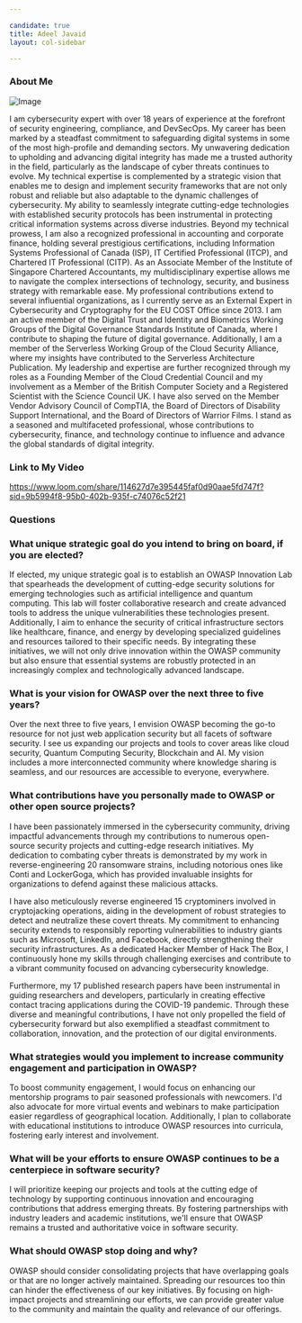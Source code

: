 ```yaml
---

candidate: true
title: Adeel Javaid
layout: col-sidebar

---
```


### About Me
![Image](https://github.com/OWASP/www-board-candidates/blob/7e92cd77b0a7e7d115bafd6deca25395d360ffd8/assets/images/adeel-picture.png)

I am cybersecurity expert with over 18 years of experience at the forefront of security engineering, compliance, and DevSecOps. My career has been marked by a steadfast commitment to safeguarding digital systems in some of the most high-profile and demanding sectors. My unwavering dedication to upholding and advancing digital integrity has made me a trusted authority in the field, particularly as the landscape of cyber threats continues to evolve. My technical expertise is complemented by a strategic vision that enables me to design and implement security frameworks that are not only robust and reliable but also adaptable to the dynamic challenges of cybersecurity. My ability to seamlessly integrate cutting-edge technologies with established security protocols has been instrumental in protecting critical information systems across diverse industries. Beyond my technical prowess, I am also a recognized professional in accounting and corporate finance, holding several prestigious certifications, including Information Systems Professional of Canada (ISP), IT Certified Professional (ITCP), and Chartered IT Professional (CITP). As an Associate Member of the Institute of Singapore Chartered Accountants, my multidisciplinary expertise allows me to navigate the complex intersections of technology, security, and business strategy with remarkable ease. My professional contributions extend to several influential organizations, as I currently serve as an External Expert in Cybersecurity and Cryptography for the EU COST Office since 2013. I am an active member of the Digital Trust and Identity and Biometrics Working Groups of the Digital Governance Standards Institute of Canada, where I contribute to shaping the future of digital governance. Additionally, I am a member of the Serverless Working Group of the Cloud Security Alliance, where my insights have contributed to the Serverless Architecture Publication. My leadership and expertise are further recognized through my roles as a Founding Member of the Cloud Credential Council and my involvement as a Member of the British Computer Society and a Registered Scientist with the Science Council UK. I have also served on the Member Vendor Advisory Council of CompTIA, the Board of Directors of Disability Support International, and the Board of Directors of Warrior Films. I stand as a seasoned and multifaceted professional, whose contributions to cybersecurity, finance, and technology continue to influence and advance the global standards of digital integrity.

### Link to My Video
https://www.loom.com/share/114627d7e395445faf0d90aae5fd747f?sid=9b5994f8-95b0-402b-935f-c74076c52f21

### Questions

### What unique strategic goal do you intend to bring on board, if you are elected? ###
If elected, my unique strategic goal is to establish an OWASP Innovation Lab that spearheads the development of cutting-edge security solutions for emerging technologies such as artificial intelligence and quantum computing. This lab will foster collaborative research and create advanced tools to address the unique vulnerabilities these technologies present. Additionally, I aim to enhance the security of critical infrastructure sectors like healthcare, finance, and energy by developing specialized guidelines and resources tailored to their specific needs. By integrating these initiatives, we will not only drive innovation within the OWASP community but also ensure that essential systems are robustly protected in an increasingly complex and technologically advanced landscape.

### What is your vision for OWASP over the next three to five years? ###
Over the next three to five years, I envision OWASP becoming the go-to resource for not just web application security but all facets of software security. I see us expanding our projects and tools to cover areas like cloud security, Quantum Computing Security, Blockchain and AI. My vision includes a more interconnected community where knowledge sharing is seamless, and our resources are accessible to everyone, everywhere.

### What contributions have you personally made to OWASP or other open source projects? ###
I have been passionately immersed in the cybersecurity community, driving impactful advancements through my contributions to numerous open-source security projects and cutting-edge research initiatives. My dedication to combating cyber threats is demonstrated by my work in reverse-engineering 20 ransomware strains, including notorious ones like Conti and LockerGoga, which has provided invaluable insights for organizations to defend against these malicious attacks. 

I have also meticulously reverse engineered 15 cryptominers involved in cryptojacking operations, aiding in the development of robust strategies to detect and neutralize these covert threats. My commitment to enhancing security extends to responsibly reporting vulnerabilities to industry giants such as Microsoft, LinkedIn, and Facebook, directly strengthening their security infrastructures. As a dedicated Hacker Member of Hack The Box, I continuously hone my skills through challenging exercises and contribute to a vibrant community focused on advancing cybersecurity knowledge. 

Furthermore, my 17 published research papers have been instrumental in guiding researchers and developers, particularly in creating effective contact tracing applications during the COVID-19 pandemic. Through these diverse and meaningful contributions, I have not only propelled the field of cybersecurity forward but also exemplified a steadfast commitment to collaboration, innovation, and the protection of our digital environments.

### What strategies would you implement to increase community engagement and participation in OWASP? ###
To boost community engagement, I would focus on enhancing our mentorship programs to pair seasoned professionals with newcomers. I'd also advocate for more virtual events and webinars to make participation easier regardless of geographical location. Additionally, I plan to collaborate with educational institutions to introduce OWASP resources into curricula, fostering early interest and involvement.

### What will be your efforts to ensure OWASP continues to be a centerpiece in software security? ###
I will prioritize keeping our projects and tools at the cutting edge of technology by supporting continuous innovation and encouraging contributions that address emerging threats. By fostering partnerships with industry leaders and academic institutions, we'll ensure that OWASP remains a trusted and authoritative voice in software security.

### What should OWASP stop doing and why? ###
OWASP should consider consolidating projects that have overlapping goals or that are no longer actively maintained. Spreading our resources too thin can hinder the effectiveness of our key initiatives. By focusing on high-impact projects and streamlining our efforts, we can provide greater value to the community and maintain the quality and relevance of our offerings.
